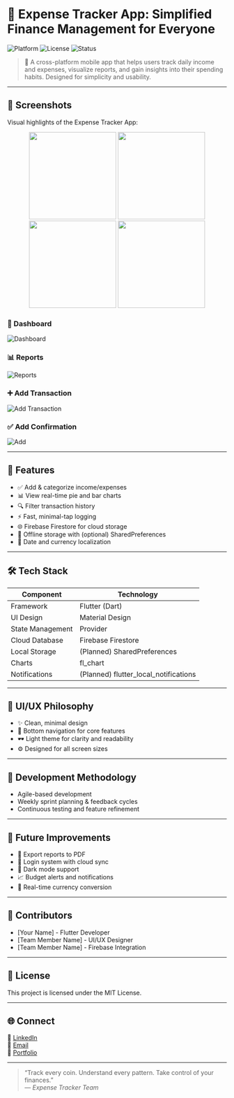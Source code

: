# 💸 Expense Tracker App: Simplified Finance Management for Everyone

![Platform](https://img.shields.io/badge/platform-Flutter-blue.svg)
![License](https://img.shields.io/badge/license-MIT-green.svg)
![Status](https://img.shields.io/badge/status-Active-brightgreen.svg)

> 🚀 A cross-platform mobile app that helps users track daily income and expenses, visualize reports, and gain insights into their spending habits. Designed for simplicity and usability.

---

## 📸 Screenshots

Visual highlights of the Expense Tracker App:

<div align="center">
  <img src="assets/dashboard.jpg" width="200"/>
  <img src="assets/reports.jpg" width="200"/>
  <img src="assets/add_transaction.jpg" width="200"/>
  <img src="assets/add.jpg" width="200"/>
</div>

### 🧾 Dashboard  
![Dashboard](https://github.com/Natati-B1/expense_tracker_app1/blob/main/assets/dashboard.jpg?raw=true)

### 📊 Reports  
![Reports](https://github.com/Natati-B1/expense_tracker_app1/blob/main/assets/reports.jpg?raw=true)

### ➕ Add Transaction  
![Add Transaction](https://github.com/Natati-B1/expense_tracker_app1/blob/main/assets/add_transaction.jpg?raw=true)

### ✅ Add Confirmation  
![Add](https://github.com/Natati-B1/expense_tracker_app1/blob/main/assets/add.jpg?raw=true)




---

## 🧠 Features

- ✅ Add & categorize income/expenses
- 📊 View real-time pie and bar charts
- 🔍 Filter transaction history
- ⚡ Fast, minimal-tap logging
- 🌐 Firebase Firestore for cloud storage
- 📴 Offline storage with (optional) SharedPreferences
- 📅 Date and currency localization

---

## 🛠️ Tech Stack

| Component             | Technology              |
|----------------------|--------------------------|
| Framework            | Flutter (Dart)           |
| UI Design            | Material Design          |
| State Management     | Provider                 |
| Cloud Database       | Firebase Firestore       |
| Local Storage        | (Planned) SharedPreferences |
| Charts               | fl_chart                 |
| Notifications        | (Planned) flutter_local_notifications |

---

## 🎨 UI/UX Philosophy

- ✨ Clean, minimal design
- 🔘 Bottom navigation for core features
- 🕶️ Light theme for clarity and readability
- ⚙️ Designed for all screen sizes

---

## 🔄 Development Methodology

- Agile-based development
- Weekly sprint planning & feedback cycles
- Continuous testing and feature refinement

---

## 🎯 Future Improvements

- 📝 Export reports to PDF
- 🔐 Login system with cloud sync
- 🌙 Dark mode support
- 📈 Budget alerts and notifications
- 💱 Real-time currency conversion

---


## 👥 Contributors

- [Your Name] - Flutter Developer  
- [Team Member Name] - UI/UX Designer  
- [Team Member Name] - Firebase Integration  

---

## 📄 License

This project is licensed under the MIT License.

---

## 🌐 Connect

🔗 [LinkedIn](https://www.linkedin.com/in/your-profile)  
💌 [Email](mailto:your@email.com)  
📁 [Portfolio](https://your-portfolio.com)

---

> “Track every coin. Understand every pattern. Take control of your finances.”  
— *Expense Tracker Team*
